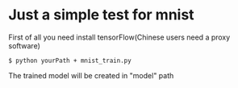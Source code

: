 # Just a simple test for mnist

First of all you need install tensorFlow(Chinese users need a proxy software)

```shell
$ python yourPath + mnist_train.py
```

The trained model will be created in "model" path


